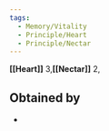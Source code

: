 ```yaml
---
tags:
  - Memory/Vitality
  - Principle/Heart
  - Principle/Nectar
---
```


**[[Heart]]** 3,**[[Nectar]]** 2,

## Obtained by

- 
